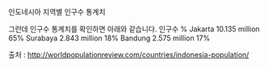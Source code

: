 인도네시아 지역별 인구수 통계치


그런데 인구수 통계치를 확인하면 아래와 같습니다.
	인구수	%
Jakarta	10.135 million	65%
Surabaya	2.843 million	18%
Bandung	2.575 million	17%

출처 : http://worldpopulationreview.com/countries/indonesia-population/
